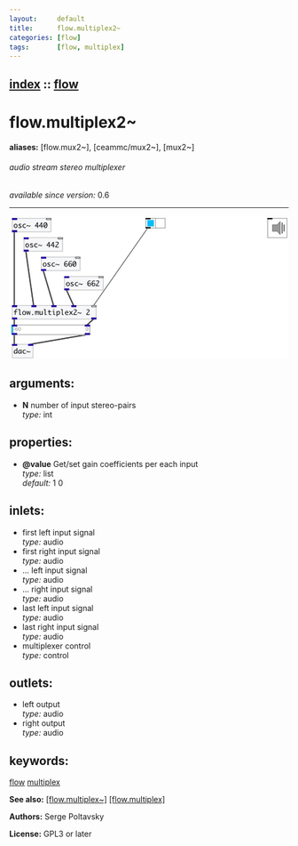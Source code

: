 ```yaml
---
layout:     default
title:      flow.multiplex2~
categories: [flow]
tags:       [flow, multiplex]
---
```

[index](index.html) :: [flow](category_flow.html)
---

# flow.multiplex2~
**aliases:** [flow.mux2\~], [ceammc/mux2\~], [mux2\~]


###### audio stream stereo multiplexer

*available since version:* 0.6

---




[![example](../examples/img/flow.multiplex2~.jpg)](../examples/pd/flow.multiplex2~.pd)



## arguments:

* **N**
number of input stereo-pairs<br>
_type:_ int<br>





## properties:

* **@value** 
Get/set gain coefficients per each input<br>
_type:_ list<br>
_default:_ 1 0<br>



## inlets:

* first left input signal<br>
_type:_ audio
* first right input signal<br>
_type:_ audio
* ... left input signal<br>
_type:_ audio
* ... right input signal<br>
_type:_ audio
* last left input signal<br>
_type:_ audio
* last right input signal<br>
_type:_ audio
* multiplexer control<br>
_type:_ control



## outlets:

* left output<br>
_type:_ audio
* right output<br>
_type:_ audio



## keywords:

[flow](keywords/flow.html)
[multiplex](keywords/multiplex.html)



**See also:**
[\[flow.multiplex~\]](flow.multiplex~.html)
[\[flow.multiplex\]](flow.multiplex.html)




**Authors:** Serge Poltavsky




**License:** GPL3 or later





